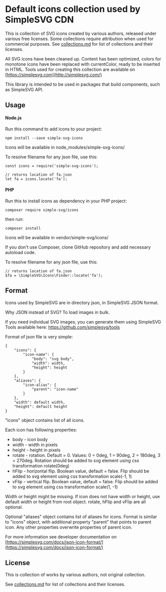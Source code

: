 # Default icons collection used by SimpleSVG CDN

This is collection of SVG icons created by various authors, released under various free licenses. Some collections require attribution when used for commercial purposes. See [collections.md](./collections.md) for list of collections and their licenses.

All SVG icons have been cleaned up. Content has been optimized, colors for monotone icons have been replaced with currentColor, ready to be inserted in HTML. Tools used for creating this collection are available on [https://simplesvg.com](http://simplesvg.com/)

This library is intended to be used in packages that build components, such as SimpleSVG API.


## Usage

#### Node.js

Run this command to add icons to your project:

	npm install --save simple-svg-icons

Icons will be available in node_modules/simple-svg-icons/

To resolve filename for any json file, use this:

    const icons = require('simple-svg-icons');
        
    // returns location of fa.json
    let fa = icons.locate('fa');



#### PHP

Run this to install icons as dependency in your PHP project:

	composer require simple-svg/icons

then run:

	composer install

Icons will be available in vendor/simple-svg/icons/

If you don't use Composer, clone GitHub repository and add necessary autoload code.

To resolve filename for any json file, use this:

    // returns location of fa.json
    $fa = \SimpleSVG\Icons\Finder::locate('fa');



## Format

Icons used by SimpleSVG are in directory json, in SimpleSVG JSON format.

Why JSON instead of SVG? To load images in bulk. 

If you need individual SVG images, you can generate them using SimpleSVG Tools available here: https://github.com/simplesvg/tools

Format of json file is very simple:

	{
		"icons": {
			"icon-name": {
				"body": "svg body",
				"width": width,
				"height": height
			}
		},
		"aliases": {
			"icon-alias": {
				"parent": "icon-name"
			}
		},
		"width": default width,
		"height": default height
	}


"icons" object contains list of all icons.

Each icon has following properties:
* body - icon body
* width - width in pixels
* height - height in pixels
* rotate - rotation. Default = 0. Values: 0 = 0deg, 1 = 90deg, 2 = 180deg, 3 = 270deg. Rotation should be added to svg element using css transformation rotate(0deg)
* hFlip - horizontal flip. Boolean value, default = false. Flip should be added to svg element using css transformation scale(-1, 1)
* vFlip - vertical flip. Boolean value, default = false. Flip should be added to svg element using css transformation scale(1, -1)

Width or height might be missing. If icon does not have width or height, use default width or height from root object.
rotate, hFlip and vFlip are all optional.

Optional "aliases" object contains list of aliases for icons. Format is similar to "icons" object, with additional property "parent" that points to parent icon. Any other properties overwrite properties of parent icon.

For more information see developer documentation on [https://simplesvg.com/docs/json-icon-format/](https://simplesvg.com/docs/json-icon-format/)


## License

This is collection of works by various authors, not original collection.

See [collections.md](./collections.md) for list of collections and their licenses.
